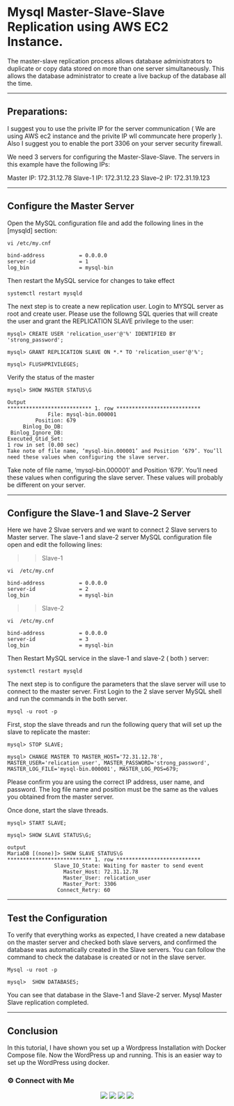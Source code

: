 # Mysql Master-Slave-Slave Replication using AWS EC2 Instance.

The master-slave replication process allows database administrators to duplicate or copy data stored on more than one server simultaneously. This allows the database administrator to create a live backup of the database all the time.

---
## Preparations:

I suggest you to use the privite IP for the server communication ( We are using AWS ec2 instance and the privite IP wll communcate here properly ). Also I suggest you to enable the port 3306 on your server security firewall.

We need 3 servers for configuring the Master-Slave-Slave. The servers in this example have the following IPs:

Master  IP: 172.31.12.78
Slave-1 IP:  172.31.12.23
Slave–2 IP: 172.31.19.123

-----
## Configure the Master Server
Open the MySQL configuration file and add the following lines in the [mysqld] section:

~~~
vi /etc/my.cnf

bind-address           = 0.0.0.0
server-id              = 1
log_bin                = mysql-bin
~~~

Then restart the MySQL service for changes to take effect

~~~
systemctl restart mysqld
~~~

The next step is to create a new replication user. Login to MYSQL server as root and create user. Please use the followng  SQL queries that will create the user and grant the REPLICATION SLAVE privilege to the user:

~~~
mysql> CREATE USER 'relication_user'@'%' IDENTIFIED BY 'strong_password';

mysql> GRANT REPLICATION SLAVE ON *.* TO 'relication_user'@'%';

mysql> FLUSHPRIVILEGES;
~~~

Verify the status of the master 
~~~
mysql> SHOW MASTER STATUS\G

Output
*************************** 1. row ***************************
             File: mysql-bin.000001
         Position: 679
     Binlog_Do_DB: 
 Binlog_Ignore_DB: 
Executed_Gtid_Set: 
1 row in set (0.00 sec)
Take note of file name, ‘mysql-bin.000001’ and Position ‘679’. You’ll need these values when configuring the slave server. 
~~~

Take note of file name, ‘mysql-bin.000001’ and Position ‘679’. You’ll need these values when configuring the slave server. These values will probably be different on your server.

-------
## Configure the Slave-1 and Slave-2 Server

Here we have 2 Slvae servers and we want to connect 2 Slave servers to Master server. The slave-1 and slave-2 server MySQL configuration file open and edit the following lines:

>>Slave-1
~~~
vi  /etc/my.cnf

bind-address           = 0.0.0.0
server-id              = 2
log_bin                = mysql-bin
~~~

>>Slave-2
~~~
vi  /etc/my.cnf

bind-address           = 0.0.0.0
server-id              = 3
log_bin                = mysql-bin
~~~

Then Restart MySQL service in the slave-1 and slave-2 ( both ) server:

~~~
systemctl restart mysqld
~~~

The next step is to configure the parameters that the slave server will use to connect to the master server. First Login to the 2 slave server MySQL shell and run the commands in the both server.

~~~
mysql -u root -p
~~~
First, stop the slave threads and run the following query that will set up the slave to replicate the master:

~~~
mysql> STOP SLAVE;

mysql> CHANGE MASTER TO MASTER_HOST='72.31.12.78', MASTER_USER='relication_user', MASTER_PASSWORD='strong_password', MASTER_LOG_FILE='mysql-bin.000001', MASTER_LOG_POS=679;
~~~
Please confirm you are using the correct IP address, user name, and password. The log file name and position must be the same as the values you obtained from the master server.

Once done, start the slave threads.
~~~
mysql> START SLAVE;

mysql> SHOW SLAVE STATUS\G;

output
MariaDB [(none)]> SHOW SLAVE STATUS\G
*************************** 1. row ***************************
               Slave_IO_State: Waiting for master to send event
                  Master_Host: 72.31.12.78
                  Master_User: relication_user
                  Master_Port: 3306
                Connect_Retry: 60
~~~

----
## Test the Configuration

To verify that everything works as expected, I have created a new database on the master server and checked both slave servers, and confirmed the database was automatically created in the Slave servers. You can follow the command to check the database is created or not in the slave server.

~~~
Mysql -u root -p 

mysql>  SHOW DATABASES;
~~~

You can see that database in the Slave-1 and Slave-2 server. Mysql Master Slave replication completed.

---
## Conclusion
In this tutorial, I have shown you set up a Wordpress Installation with Docker Compose file. Now the WordPress up and running. This is an easier way to set up the WordPress using docker.



### ⚙️ Connect with Me

 <p align="center">
<a href="mailto:aparthan275@gmail.com"><img src="https://img.shields.io/badge/Gmail-D14836?style=for-the-badge&logo=gmail&logoColor=white"/></a>
<a href="https://www.instagram.com/_r.e.b.e.l.z_33/"><img src="https://img.shields.io/badge/Instagram-E4405F?style=for-the-badge&logo=instagram&logoColor=white"/></a>
<a href="https://www.linkedin.com/in/abhiraj-parthan-82038b191"><img src="https://img.shields.io/badge/LinkedIn-0077B5?style=for-the-badge&logo=linkedin&logoColor=white"/></a> 
<a href="https://www.wppredirect.tk/go/?p=918893532145&m=Abhiraj%20Parthan."><img src="https://img.shields.io/badge/WhatsApp-25D366?style=for-the-badge&logo=whatsapp&logoColor=white"/></a>
  </a></p>
</div>


